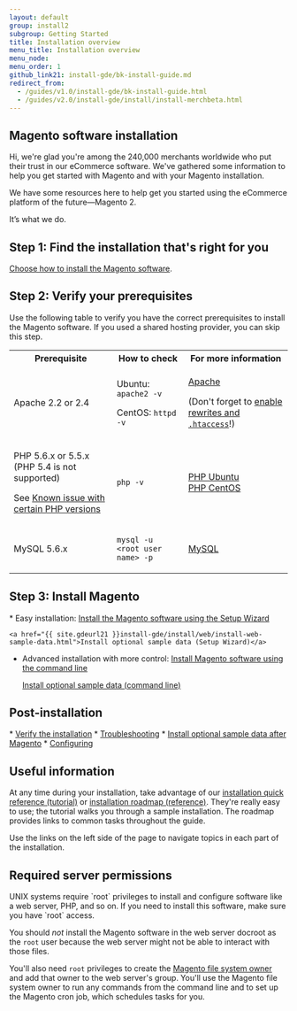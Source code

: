 ```yaml
---
layout: default
group: install2
subgroup: Getting Started
title: Installation overview
menu_title: Installation overview
menu_node: 
menu_order: 1
github_link21: install-gde/bk-install-guide.md
redirect_from: 
  - /guides/v1.0/install-gde/bk-install-guide.html
  - /guides/v2.0/install-gde/install/install-merchbeta.html
---
```


<h2>Magento software installation</h2>
Hi, we're glad you're among the 240,000 merchants worldwide who put their trust in our eCommerce software. We've gathered some information to help you get started with Magento and with your Magento installation. 

We have some resources here to help get you started using the eCommerce platform of the future&mdash;Magento 2.

It’s what we do.

<h2 id="install-how-install">Step 1: Find the installation that's right for you</h2>
<a href="{{ site.gdeurl21 }}install-gde/continue.html">Choose how to install the Magento software</a>.

<h2 id="install-verify-prereq">Step 2: Verify your prerequisites</h2>
Use the following table to verify you have the correct prerequisites to install the Magento software. If you used a shared hosting provider, you can skip this step.

<table>
	<tbody>
		<tr>
			<th>Prerequisite</th>
			<th>How to check</th>
			<th>For more information</th>
		</tr>
	<tr>
		<td><p>Apache 2.2 or 2.4</p></td>
		<td><p>Ubuntu: <code>apache2 -v</code></p>
		<p>CentOS: <code>httpd -v</code></p></td>
		<td><p><a href="{{ site.gdeurl21 }}install-gde/prereq/apache.html">Apache</a></p>
			<p>(Don't forget to <a href="{{ site.gdeurl21 }}install-gde/prereq/apache.html#apache-help-rewrite">enable rewrites and <code>.htaccess</code></a>!)</p></td>
	</tr>
	<tr>
		<td><p>PHP 5.6.x or 5.5.x (PHP 5.4 is not supported)</p>
			<p>See <a href="{{ site.gdeurl21 }}install-gde/trouble/tshoot_install-issues.html#known-devrc-php">Known issue with certain PHP versions</a></p></td>
		<td><p><code>php -v</code></p></td>
		<td><a href="{{ site.gdeurl21 }}install-gde/prereq/php-ubuntu.html">PHP Ubuntu</a><br><a href="{{ site.gdeurl21 }}install-gde/prereq/php-centos.html">PHP CentOS</a></td>
	</tr>
	<tr><td><p>MySQL 5.6.x</p></td>
	<td><p><code>mysql -u &lt;root user name> -p</code></p></td>
	<td><a href="{{ site.gdeurl21 }}install-gde/prereq/mysql.html">MySQL</a></td>
	</tr>
</tbody>
</table>

<h2>Step 3: Install Magento</h2>
*	Easy installation: <a href="{{ site.gdeurl21 }}install-gde/install/web/install-web.html">Install the Magento software using the Setup Wizard</a>

	<a href="{{ site.gdeurl21 }}install-gde/install/web/install-web-sample-data.html">Install optional sample data (Setup Wizard)</a>
*	Advanced installation with more control: <a href="{{ site.gdeurl21 }}install-gde/install/cli/install-cli.html">Install Magento software using the command line</a>

	<a href="{{ site.gdeurl21 }}install-gde/install/cli/install-cli-sample-data.html">Install optional sample data (command line)</a>

<h2>Post-installation</h2>
*	<a href="{{ site.gdeurl21 }}install-gde/install/verify.html">Verify the installation</a>
*	<a href="{{ site.gdeurl21 }}install-gde/trouble/tshoot.html">Troubleshooting</a>
*	<a href="{{ site.gdeurl21 }}install-gde/install/sample-data-after-magento.html">Install optional sample data after Magento</a>
*	<a href="{{ site.gdeurl21 }}install-gde/install/post-install-config.html">Configuring</a>

<h2>Useful information</h2>
At any time during your installation, take advantage of our <a href="{{ site.gdeurl21 }}install-gde/install-quick-ref.html">installation quick reference (tutorial)</a> or <a href="{{ site.gdeurl21 }}install-gde/install-roadmap_part1.html">installation roadmap (reference)</a>. They're really easy to use; the tutorial walks you through a sample installation. The roadmap provides links to common tasks throughout the guide.

Use the links on the left side of the page to navigate topics in each part of the installation.

<h2>Required server permissions</h2>
UNIX systems require `root` privileges to install and configure software like a web server, PHP, and so on. If you need to install this software, make sure you have `root` access.

You should *not* install the Magento software in the web server docroot as the `root` user because the web server might not be able to interact with those files. 

You'll also need `root` privileges to create the <a href="{{ site.gdeurl21 }}install-gde/prereq/apache-user.html">Magento file system owner</a> and add that owner to the web server's group. You'll use the Magento file system owner to run any commands from the command line and to set up the Magento cron job, which schedules tasks for you.
